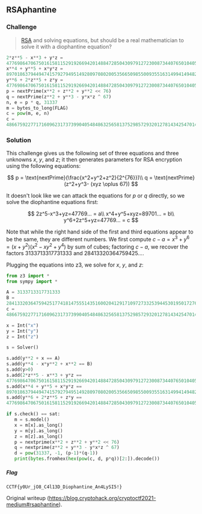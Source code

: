 ## RSAphantine  
### Challenge

>
> [RSA](https://cryp.toc.tf/tasks/RSAphantine_b1f2e30c7e90cfacb9ef4d0b5ce80abe33d1eb08.txz)
> and solving equations, but should be a real mathematician to solve it with a
> diophantine equation?

```python  
2*z**5 - x**3 + y*z =
47769864706750161581152919266942014884728504309791272300873440765010405681123224050402253883248571746202060439521835359010439155922618613520747411963822349374260144229698759495359592287331083229572369186844312169397998958687629858407857496154424105344376591742814310010312178029414792153520127354594349356721  
x**4 + y**5 + x*y*z =
89701863794494741579279495149280970802005356650985500935516314994149482802770873012891936617235883383779949043375656934782512958529863426837860653654512392603575042842591799236152988759047643602681210429449595866940656449163014827637584123867198437888098961323599436457342203222948370386342070941174587735051  
y**6 + 2*z**5 + z*y =
47769864706750161581152919266942014884728504309791272300873440765010405681123224050402253883248571746202060439521835359010439155922618613609786612391835856376321085593999733543104760294208916442207908167085574197779179315081994735796390000652436258333943257231020011932605906567086908226693333446521506911058  
p = nextPrime(x**2 + z**2 + y**2 << 76)  
q = nextPrime(z**2 + y**3 - y*x*z ^ 67)  
n, e = p * q, 31337  
m = bytes_to_long(FLAG)  
c = pow(m, e, n)  
c =
486675922771716096231737399040548486325658137529857293201278143425470143429646265649376948017991651364539656238516890519597468182912015548139675971112490154510727743335620826075143903361868438931223801236515950567326769413127995861265368340866053590373839051019268657129382281794222269715218496547178894867320406378387056032984394810093686367691759705672  
```

### Solution

This challenge gives us the following set of three equations and three
unknowns $x$, $y$, and $z$; it then generates parameters for RSA encryption
using the following equations:

$$  
p = \text{nextPrime}(\frac{x^2+y^2+z^2}{2^{76}})\\  
q = \text{nextPrime}(z^2+y^3- (xyz \oplus 67))  
$$

It doesn't look like we can attack the equations for $p$ or $q$ directly, so
we solve the diophantine equations first:

$$  
2z^5-x^3+yz=47769... = a\\  
x^4+y^5+xyz=89701... = b\\  
y^6+2z^5+yz=47769... = c  
$$

Note that while the right hand side of the first and third equations appear to
be the same, they are different numbers. We first compute $c-a = x^3+y^6 =
(x+y^2)(x^2-xy^2+y^4)$ by sum of cubes; factoring $c-a$, we recover the
factors $3133713317731333$ and $28413320364759425...$.

Plugging the equations into z3, we solve for $x$, $y$, and $z$:

```python  
from z3 import *  
from sympy import *

A = 3133713317731333  
B =
28413320364759425177418147555143516002041291710972733253944530195017276664069717887927099709630886727522090965378073004342203980057853092114878433424202989  
c =
486675922771716096231737399040548486325658137529857293201278143425470143429646265649376948017991651364539656238516890519597468182912015548139675971112490154510727743335620826075143903361868438931223801236515950567326769413127995861265368340866053590373839051019268657129382281794222269715218496547178894867320406378387056032984394810093686367691759705672

x = Int("x")  
y = Int("y")  
z = Int("z")

s = Solver()

s.add(y**2 + x == A)  
s.add(y**4 - x*y**2 + x**2 == B)  
s.add(y>0)  
s.add(2*z**5 - x**3 + y*z ==
47769864706750161581152919266942014884728504309791272300873440765010405681123224050402253883248571746202060439521835359010439155922618613520747411963822349374260144229698759495359592287331083229572369186844312169397998958687629858407857496154424105344376591742814310010312178029414792153520127354594349356721)  
s.add(x**4 + y**5 + x*y*z ==
89701863794494741579279495149280970802005356650985500935516314994149482802770873012891936617235883383779949043375656934782512958529863426837860653654512392603575042842591799236152988759047643602681210429449595866940656449163014827637584123867198437888098961323599436457342203222948370386342070941174587735051)  
s.add(y**6 + 2*z**5 + z*y ==
47769864706750161581152919266942014884728504309791272300873440765010405681123224050402253883248571746202060439521835359010439155922618613609786612391835856376321085593999733543104760294208916442207908167085574197779179315081994735796390000652436258333943257231020011932605906567086908226693333446521506911058)

if s.check() == sat:  
   m = s.model()  
   x = m[x].as_long()  
   y = m[y].as_long()  
   z = m[z].as_long()  
   p = nextprime(x**2 + z**2 + y**2 << 76)  
   q = nextprime(z**2 + y**3 - y*x*z ^ 67)  
   d = pow(31337, -1, (p-1)*(q-1))  
   print(bytes.fromhex(hex(pow(c, d, p*q))[2:]).decode())  
```

##### Flag  
`CCTF{y0Ur_jO8_C4l13D_Diophantine_An4LySI5!}`  

Original writeup
(https://blog.cryptohack.org/cryptoctf2021-medium#rsaphantine).